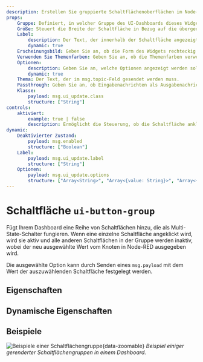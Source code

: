 ```yaml
---
description: Erstellen Sie gruppierte Schaltflächenoberflächen im Node-RED Dashboard 2.0 für effizientes Aktionsmanagement.
props:
    Gruppe: Definiert, in welcher Gruppe des UI-Dashboards dieses Widget gerendert wird.
    Größe: Steuert die Breite der Schaltfläche in Bezug auf die übergeordnete Gruppe. Der Maximalwert ist die Breite der Gruppe.
    Label:  
        description: Der Text, der innerhalb der Schaltfläche angezeigt wird. HTML-Inhalt ist erlaubt.
        dynamic: true
    Erscheinungsbild: Geben Sie an, ob die Form des Widgets rechteckig oder mit abgerundeten Ecken sein soll.
    Verwenden Sie Themenfarben: Geben Sie an, ob die Themenfarben verwendet werden sollen. Wenn nicht aktiv, können für jede Option separat benutzerdefinierte Farben angegeben werden.
    Optionen:
        description: Geben Sie an, welche Optionen angezeigt werden sollen. Jede Option kann ein Label, ein Symbol, einen Wert und eine Farbe angeben. HTML-Inhalt ist für die Labels erlaubt.
        dynamic: true
    Thema: Der Text, der im msg.topic-Feld gesendet werden muss.
    Passthrough: Geben Sie an, ob Eingabenachrichten als Ausgabenachrichten weitergeleitet werden sollen.
    Klasse:
        payload: msg.ui_update.class
        structure: ["String"]
controls:
    aktiviert:
        example: true | false
        description: Ermöglicht die Steuerung, ob die Schaltfläche anklickbar ist oder nicht.
dynamic:
    Deaktivierter Zustand:
        payload: msg.enabled
        structure: ["Boolean"]
    Label:
        payload: msg.ui_update.label
        structure: ["String"]
    Optionen:
        payload: msg.ui_update.options
        structure: ["Array<String>", "Array<{value: String}>", "Array<{value: String, label: String}>", "Array<{value: String, icon: String}>"]
---
```


<script setup>
    import AddedIn from '../../../components/AddedIn.vue';
    import TryDemo from "./../../../components/TryDemo.vue"
</script>

<TryDemo href="button-group" title="Demo Ausprobieren">

# Schaltfläche `ui-button-group` <AddedIn version="1.3.0" />

</TryDemo>

Fügt Ihrem Dashboard eine Reihe von Schaltflächen hinzu, die als Multi-State-Schalter fungieren. Wenn eine einzelne Schaltfläche angeklickt wird, wird sie aktiv und alle anderen Schaltflächen in der Gruppe werden inaktiv, wobei der neu ausgewählte Wert vom Knoten in Node-RED ausgegeben wird.

Die ausgewählte Option kann durch Senden eines `msg.payload` mit dem Wert der auszuwählenden Schaltfläche festgelegt werden.

## Eigenschaften

<PropsTable/>

## Dynamische Eigenschaften

<DynamicPropsTable/>

## Beispiele

![Beispiele einer Schaltflächengruppe](/images/node-examples/ui-button-group.png "Beispiel einer Schaltflächengruppe"){data-zoomable}
*Beispiel einiger gerenderter Schaltflächengruppen in einem Dashboard.*